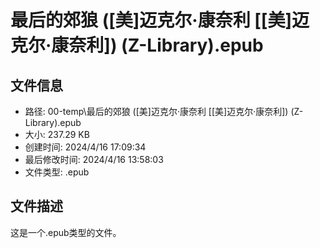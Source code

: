 ﻿# 最后的郊狼 ([美]迈克尔·康奈利 [[美]迈克尔·康奈利]) (Z-Library).epub

## 文件信息
- 路径: 00-temp\最后的郊狼 ([美]迈克尔·康奈利 [[美]迈克尔·康奈利]) (Z-Library).epub
- 大小: 237.29 KB
- 创建时间: 2024/4/16 17:09:34
- 最后修改时间: 2024/4/16 13:58:03
- 文件类型: .epub

## 文件描述
这是一个.epub类型的文件。

